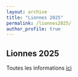 ```yaml
---
layout: archive
title: "Lionnes 2025"
permalink: /lionnes2025/
author_profile: true
---
```


## Lionnes 2025
Toutes les informations [ici](https://github.com/edenimal-goy/Lionnes2025_calibration_musique/blob/main/README.md)
